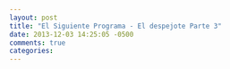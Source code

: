 ```yaml
---
layout: post
title: "El Siguiente Programa - El despejote Parte 3"
date: 2013-12-03 14:25:05 -0500
comments: true
categories: 
---
```

